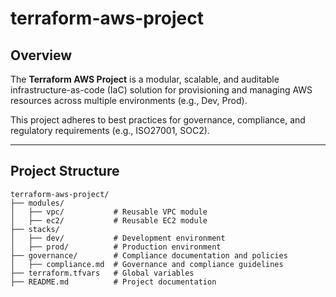 # terraform-aws-project

## Overview
The **Terraform AWS Project** is a modular, scalable, and auditable infrastructure-as-code (IaC) solution for provisioning and managing AWS resources across multiple environments (e.g., Dev, Prod).

This project adheres to best practices for governance, compliance, and regulatory requirements (e.g., ISO27001, SOC2).

---

## Project Structure
```plaintext
terraform-aws-project/
├── modules/
│   ├── vpc/           # Reusable VPC module
│   ├── ec2/           # Reusable EC2 module
├── stacks/
│   ├── dev/           # Development environment
│   ├── prod/          # Production environment
├── governance/        # Compliance documentation and policies
│   ├── compliance.md  # Governance and compliance guidelines
├── terraform.tfvars   # Global variables
├── README.md          # Project documentation
